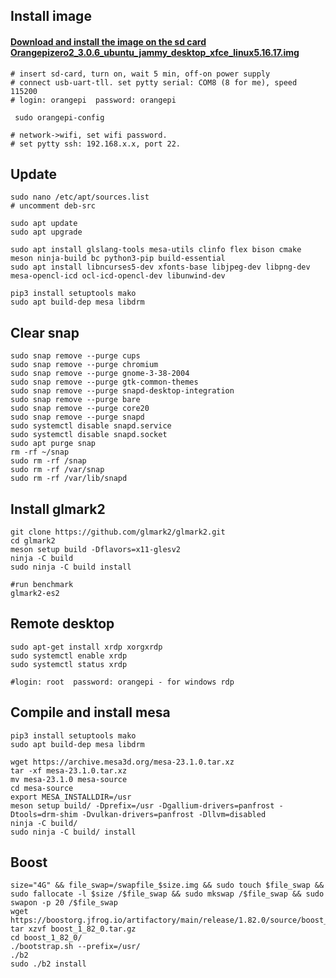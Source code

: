 Install image
------------
#### [Download and  install the image on the sd card Orangepizero2_3.0.6_ubuntu_jammy_desktop_xfce_linux5.16.17.img](https://drive.google.com/file/d/1qTtGsdRtx4EtQQIXGP-6RgXL6NTIjvmw/view?usp=share_link "Download and  install the image on the sd card Orangepizero2_3.0.6_ubuntu_jammy_desktop_xfce_linux5.16.17.img")

	# insert sd-card, turn on, wait 5 min, off-on power supply
	# connect usb-uart-tll. set pytty serial: COM8 (8 for me), speed 115200
	# login: orangepi  password: orangepi

	 sudo orangepi-config

	# network->wifi, set wifi password.
	# set pytty ssh: 192.168.x.x, port 22.
	
Update
------------
	sudo nano /etc/apt/sources.list
	# uncomment deb-src

	sudo apt update
	sudo apt upgrade

	sudo apt install glslang-tools mesa-utils clinfo flex bison cmake meson ninja-build bc python3-pip build-essential 
	sudo apt install libncurses5-dev xfonts-base libjpeg-dev libpng-dev mesa-opencl-icd ocl-icd-opencl-dev libunwind-dev

	pip3 install setuptools mako
	sudo apt build-dep mesa libdrm

Clear snap
------------
	sudo snap remove --purge cups
	sudo snap remove --purge chromium
	sudo snap remove --purge gnome-3-38-2004
	sudo snap remove --purge gtk-common-themes
	sudo snap remove --purge snapd-desktop-integration
	sudo snap remove --purge bare
	sudo snap remove --purge core20
	sudo snap remove --purge snapd
	sudo systemctl disable snapd.service
	sudo systemctl disable snapd.socket
	sudo apt purge snap
	rm -rf ~/snap
	sudo rm -rf /snap
	sudo rm -rf /var/snap
	sudo rm -rf /var/lib/snapd

Install glmark2
------------
	git clone https://github.com/glmark2/glmark2.git
	cd glmark2
	meson setup build -Dflavors=x11-glesv2 
	ninja -C build
	sudo ninja -C build install

	#run benchmark
	glmark2-es2

Remote desktop
------------
	sudo apt-get install xrdp xorgxrdp
	sudo systemctl enable xrdp
	sudo systemctl status xrdp

	#login: root  password: orangepi - for windows rdp

Compile and install mesa
------------
	pip3 install setuptools mako
	sudo apt build-dep mesa libdrm

	wget https://archive.mesa3d.org/mesa-23.1.0.tar.xz
	tar -xf mesa-23.1.0.tar.xz
	mv mesa-23.1.0 mesa-source
	cd mesa-source
	export MESA_INSTALLDIR=/usr
	meson setup build/ -Dprefix=/usr -Dgallium-drivers=panfrost -Dtools=drm-shim -Dvulkan-drivers=panfrost -Dllvm=disabled
	ninja -C build/
	sudo ninja -C build/ install

Boost
------------
	size="4G" && file_swap=/swapfile_$size.img && sudo touch $file_swap && sudo fallocate -l $size /$file_swap && sudo mkswap /$file_swap && sudo swapon -p 20 /$file_swap
	wget https://boostorg.jfrog.io/artifactory/main/release/1.82.0/source/boost_1_82_0.tar.gz
	tar xzvf boost_1_82_0.tar.gz
	cd boost_1_82_0/
	./bootstrap.sh --prefix=/usr/
	./b2
	sudo ./b2 install


